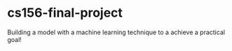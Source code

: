 # cs156-final-project
Building a model with a machine learning technique to a achieve a practical goal!
